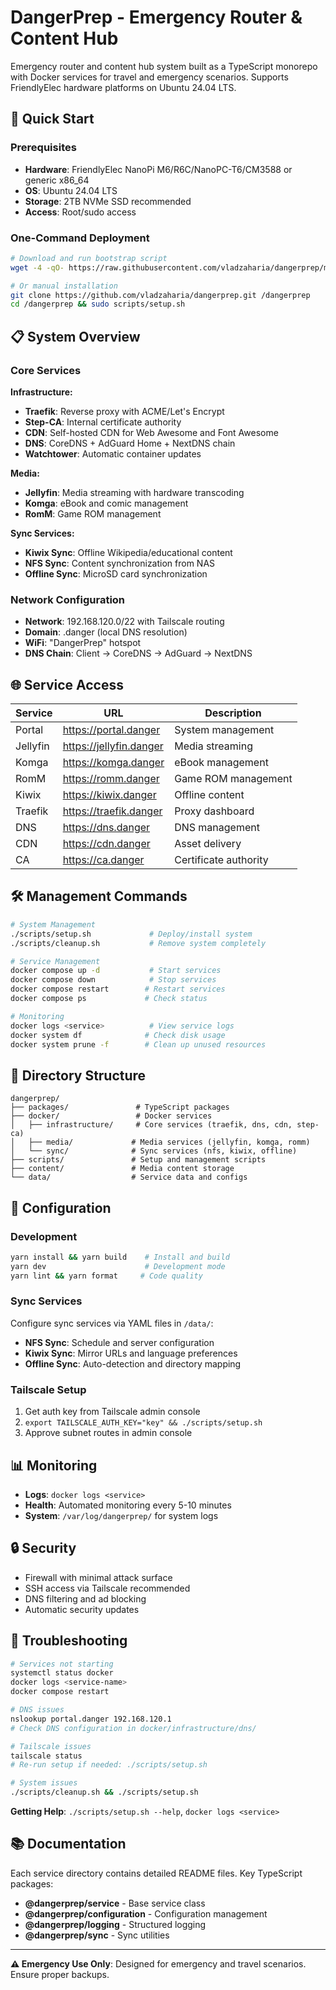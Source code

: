 # DangerPrep - Emergency Router & Content Hub

Emergency router and content hub system built as a TypeScript monorepo with Docker services for travel and emergency scenarios. Supports FriendlyElec hardware platforms on Ubuntu 24.04 LTS.

## 🚀 Quick Start

### Prerequisites

- **Hardware**: FriendlyElec NanoPi M6/R6C/NanoPC-T6/CM3588 or generic x86_64
- **OS**: Ubuntu 24.04 LTS
- **Storage**: 2TB NVMe SSD recommended
- **Access**: Root/sudo access

### One-Command Deployment

```bash
# Download and run bootstrap script
wget -4 -qO- https://raw.githubusercontent.com/vladzaharia/dangerprep/main/bootstrap.sh | sudo bash

# Or manual installation
git clone https://github.com/vladzaharia/dangerprep.git /dangerprep
cd /dangerprep && sudo scripts/setup.sh
```

## 📋 System Overview

### Core Services

**Infrastructure:**
- **Traefik**: Reverse proxy with ACME/Let's Encrypt
- **Step-CA**: Internal certificate authority
- **CDN**: Self-hosted CDN for Web Awesome and Font Awesome
- **DNS**: CoreDNS + AdGuard Home + NextDNS chain
- **Watchtower**: Automatic container updates

**Media:**
- **Jellyfin**: Media streaming with hardware transcoding
- **Komga**: eBook and comic management
- **RomM**: Game ROM management

**Sync Services:**
- **Kiwix Sync**: Offline Wikipedia/educational content
- **NFS Sync**: Content synchronization from NAS
- **Offline Sync**: MicroSD card synchronization

### Network Configuration

- **Network**: 192.168.120.0/22 with Tailscale routing
- **Domain**: .danger (local DNS resolution)
- **WiFi**: "DangerPrep" hotspot
- **DNS Chain**: Client → CoreDNS → AdGuard → NextDNS

## 🌐 Service Access

| Service | URL | Description |
|---------|-----|-------------|
| Portal | https://portal.danger | System management |
| Jellyfin | https://jellyfin.danger | Media streaming |
| Komga | https://komga.danger | eBook management |
| RomM | https://romm.danger | Game ROM management |
| Kiwix | https://kiwix.danger | Offline content |
| Traefik | https://traefik.danger | Proxy dashboard |
| DNS | https://dns.danger | DNS management |
| CDN | https://cdn.danger | Asset delivery |
| CA | https://ca.danger | Certificate authority |

## 🛠️ Management Commands

```bash
# System Management
./scripts/setup.sh             # Deploy/install system
./scripts/cleanup.sh           # Remove system completely

# Service Management
docker compose up -d           # Start services
docker compose down            # Stop services
docker compose restart        # Restart services
docker compose ps             # Check status

# Monitoring
docker logs <service>          # View service logs
docker system df              # Check disk usage
docker system prune -f        # Clean up unused resources
```

## 📁 Directory Structure

```
dangerprep/
├── packages/               # TypeScript packages
├── docker/                 # Docker services
│   ├── infrastructure/     # Core services (traefik, dns, cdn, step-ca)
│   ├── media/             # Media services (jellyfin, komga, romm)
│   └── sync/              # Sync services (nfs, kiwix, offline)
├── scripts/               # Setup and management scripts
├── content/               # Media content storage
└── data/                  # Service data and configs
```

## 🔧 Configuration

### Development

```bash
yarn install && yarn build    # Install and build
yarn dev                      # Development mode
yarn lint && yarn format     # Code quality
```

### Sync Services

Configure sync services via YAML files in `/data/`:
- **NFS Sync**: Schedule and server configuration
- **Kiwix Sync**: Mirror URLs and language preferences
- **Offline Sync**: Auto-detection and directory mapping

### Tailscale Setup

1. Get auth key from Tailscale admin console
2. `export TAILSCALE_AUTH_KEY="key" && ./scripts/setup.sh`
3. Approve subnet routes in admin console

## 📊 Monitoring

- **Logs**: `docker logs <service>`
- **Health**: Automated monitoring every 5-10 minutes
- **System**: `/var/log/dangerprep/` for system logs

## 🔒 Security

- Firewall with minimal attack surface
- SSH access via Tailscale recommended
- DNS filtering and ad blocking
- Automatic security updates

## 🚨 Troubleshooting

```bash
# Services not starting
systemctl status docker
docker logs <service-name>
docker compose restart

# DNS issues
nslookup portal.danger 192.168.120.1
# Check DNS configuration in docker/infrastructure/dns/

# Tailscale issues
tailscale status
# Re-run setup if needed: ./scripts/setup.sh

# System issues
./scripts/cleanup.sh && ./scripts/setup.sh
```

**Getting Help**: `./scripts/setup.sh --help`, `docker logs <service>`

## 📚 Documentation

Each service directory contains detailed README files. Key TypeScript packages:
- **@dangerprep/service** - Base service class
- **@dangerprep/configuration** - Configuration management
- **@dangerprep/logging** - Structured logging
- **@dangerprep/sync** - Sync utilities

---

**⚠️ Emergency Use Only**: Designed for emergency and travel scenarios. Ensure proper backups.
